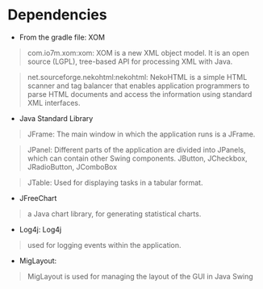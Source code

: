 # Dependencies

* From the gradle file: XOM

> com.io7m.xom:xom: XOM is a new XML object model. It is an open source (LGPL), tree-based API for processing XML with Java.

> net.sourceforge.nekohtml:nekohtml: NekoHTML is a simple HTML scanner and tag balancer that enables application programmers to parse HTML documents and access the information using standard XML interfaces.

* Java Standard Library

>JFrame: The main window in which the application runs is a JFrame.

>JPanel: Different parts of the application are divided into JPanels, which can contain other Swing components.
JButton, JCheckbox, JRadioButton, JComboBox

>JTable: Used for displaying tasks in a tabular format.

* JFreeChart

> a Java chart library, for generating statistical charts.

* Log4j: Log4j

> used for logging events within the application.

* MigLayout:

> MigLayout is used for managing the layout of the GUI in Java Swing
